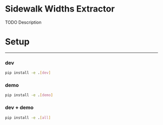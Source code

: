 # Sidewalk Widths Extractor

TODO Description

# Setup
---

### dev

```bash
pip install -e .[dev]
```

### demo

```bash
pip install -e .[demo]
```

### dev + demo

```bash
pip install -e .[all]
```
